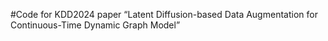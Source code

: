 #Code for KDD2024 paper “Latent Diffusion-based Data Augmentation for Continuous-Time Dynamic Graph Model”

